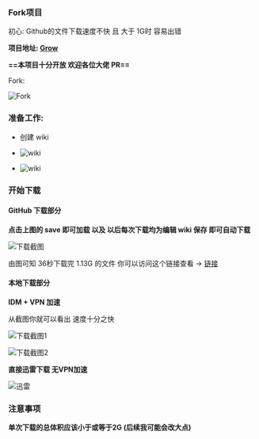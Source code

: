 ### Fork项目

初心: Github的文件下载速度不快 且 大于 1G时 容易出错

**项目地址: [Grow](https://github.com/Borber/Grow/)** 

**==本项目十分开放 欢迎各位大佬 PR==**

Fork:

![Fork](https://cdn.jsdelivr.net/gh/Borber/PublicPic1@master/teach/Grow/1.png "Fork")



### 准备工作:

- 创建 wiki

- ![wiki](https://cdn.jsdelivr.net/gh/Borber/PublicPic1@master/teach/Grow/2.png "wiki")

  

- ![wiki](https://cdn.jsdelivr.net/gh/Borber/PublicPic1@master/teach/Grow/3.png "page")



### 开始下载



#### GitHub 下载部分



**点击上图的 save 即可加载 以及 以后每次下载均为编辑 wiki 保存 即可自动下载**



![下载截图](https://cdn.jsdelivr.net/gh/Borber/PublicPic1@master/teach/Grow/4.png "下载结果")

由图可知 36秒下载完 1.13G 的文件 你可以访问这个链接查看 -> [链接](https://github.com/Borber/Grow/runs/990025532?check_suite_focus=true) 

#### 本地下载部分

**IDM + VPN 加速**

从截图你就可以看出 速度十分之快  

![下载截图1](https://cdn.jsdelivr.net/gh/Borber/PublicPic1@master/teach/Grow/5.png "下载截图1")

![下载截图2](https://cdn.jsdelivr.net/gh/Borber/PublicPic1@master/teach/Grow/6.png "下载截图2")



**直接迅雷下载 无VPN加速**

![迅雷](https://cdn.jsdelivr.net/gh/Borber/PublicPic1@master/teach/Grow/7.png "迅雷")

### 注意事项

**单次下载的总体积应该小于或等于2G (后续我可能会改大点)**

